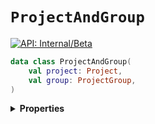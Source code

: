 # `ProjectAndGroup`


[![API: Internal/Beta](https://img.shields.io/static/v1?label=API&message=Internal/Beta&color=red&style=flat-square)](/docs/developer-guide/core/api-conventions.md)



```kotlin
data class ProjectAndGroup(
    val project: Project,
    val group: ProjectGroup,
)
```

<details>
<summary>
<b>Properties</b>
</summary>

<details>
<summary>
<code>project</code>: <code><code><a href='/docs/reference/dk.sdu.cloud.project.api.Project.md'>Project</a></code></code>
</summary>





</details>

<details>
<summary>
<code>group</code>: <code><code><a href='#projectgroup'>ProjectGroup</a></code></code>
</summary>





</details>



</details>

